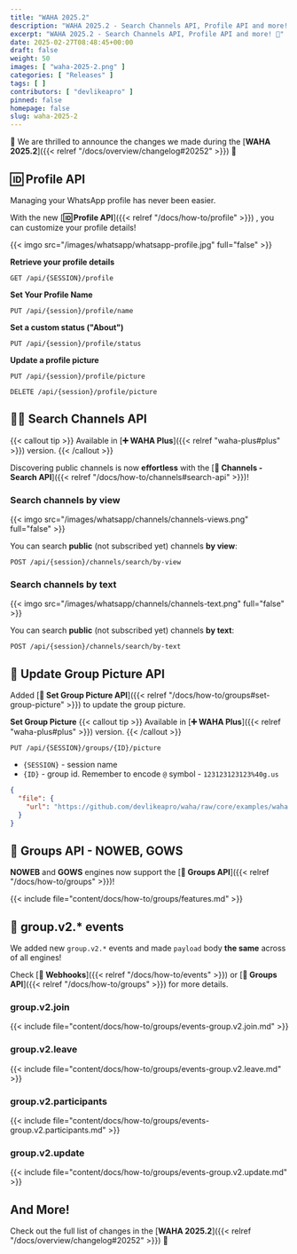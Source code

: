 ```yaml
---
title: "WAHA 2025.2"
description: "WAHA 2025.2 - Search Channels API, Profile API and more! 🎉"
excerpt: "WAHA 2025.2 - Search Channels API, Profile API and more! 🎉"
date: 2025-02-27T08:48:45+00:00
draft: false
weight: 50
images: [ "waha-2025-2.png" ]
categories: [ "Releases" ]
tags: [ ]
contributors: [ "devlikeapro" ]
pinned: false
homepage: false
slug: waha-2025-2
---
```



🎉 We are thrilled to announce the changes we made during the 
[**WAHA 2025.2**]({{< relref "/docs/overview/changelog#20252" >}}) 🎉

## 🆔 Profile API
Managing your WhatsApp profile has never been easier.

With the new
[**🆔 Profile API**]({{< relref "/docs/how-to/profile" >}})
, you can customize your profile details!

{{< imgo src="/images/whatsapp/whatsapp-profile.jpg" full="false" >}}

**Retrieve your profile details**

```http request
GET /api/{SESSION}/profile
```

**Set Your Profile Name**

```http request
PUT /api/{session}/profile/name
```

**Set a custom status ("About")**

```http request
PUT /api/{session}/profile/status
```

**Update a profile picture**

```http request
PUT /api/{session}/profile/picture
```

```http request
DELETE /api/{session}/profile/picture
```

## 📢🔎 Search Channels API

{{< callout tip >}}
Available in [**➕ WAHA Plus**]({{< relref "waha-plus#plus" >}}) version.
{{< /callout >}}

Discovering public channels is now **effortless** with the
[**📢 Channels - Search API**]({{< relref "/docs/how-to/channels#search-api" >}})!

### Search channels by view

{{< imgo src="/images/whatsapp/channels/channels-views.png" full="false" >}}

You can search **public** (not subscribed yet) channels **by view**:

```http request
POST /api/{session}/channels/search/by-view
```

### Search channels by text
{{< imgo src="/images/whatsapp/channels/channels-text.png" full="false" >}}

You can search **public** (not subscribed yet) channels **by text**:
```http request
POST /api/{session}/channels/search/by-text
```


## 👥 Update Group Picture API
Added [**👥 Set Group Picture API**]({{< relref "/docs/how-to/groups#set-group-picture" >}}) to update the group picture.

**Set Group Picture**
{{< callout tip >}}
Available in [**➕ WAHA Plus**]({{< relref "waha-plus#plus" >}}) version.
{{< /callout >}}

```http request
PUT /api/{SESSION}/groups/{ID}/picture
```

- `{SESSION}` - session name
- `{ID}` - group id. Remember to encode `@` symbol - `123123123123%40g.us`

```json { title="Body" }
{
  "file": {
    "url": "https://github.com/devlikeapro/waha/raw/core/examples/waha.jpg"
  }
}
```

## 👥 Groups API - NOWEB, GOWS
**NOWEB** and **GOWS** engines now support the
[**👥 Groups API**]({{< relref "/docs/how-to/groups" >}})!

{{< include file="content/docs/how-to/groups/features.md" >}}

## 🔄 group.v2.* events
We added new `group.v2.*` events and made `payload` body **the same** across of all engines!

Check 
[**🔄 Webhooks**]({{< relref "/docs/how-to/events" >}}) or 
[**👥 Groups API**]({{< relref "/docs/how-to/groups" >}}) for more details.


### group.v2.join
{{< include file="content/docs/how-to/groups/events-group.v2.join.md" >}}

### group.v2.leave
{{< include file="content/docs/how-to/groups/events-group.v2.leave.md" >}}

### group.v2.participants
{{< include file="content/docs/how-to/groups/events-group.v2.participants.md" >}}

### group.v2.update
{{< include file="content/docs/how-to/groups/events-group.v2.update.md" >}}

## And More!
Check out the full list of changes in the
[**WAHA 2025.2**]({{< relref "/docs/overview/changelog#20252" >}}) 🎉
